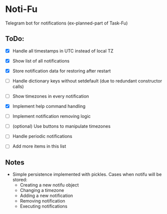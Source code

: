 # Noti-Fu
Telegram bot for notifications (ex-planned-part of Task-Fu)

## ToDo:
- [x] Handle all timestamps in UTC instead of local TZ
- [x] Show list of all notifications
- [x] Store notification data for restoring after restart
- [ ] Handle dictionary keys without setdefault (due to redundant constructor calls)
- [ ] Show timezones in every notification
- [x] Implement help command handling
- [ ] Implement notification removing logic
- [ ] (optional) Use buttons to manipulate timezones
- [ ] Handle periodic notifications
- [ ] Add more items in this list


## Notes
- Simple persistence implemented with pickles. Cases when notifu will be stored:
    * Creating a new notifu object
    * Changing a timezone
    * Adding a new notification
    * Removing notification
    * Executing notifications